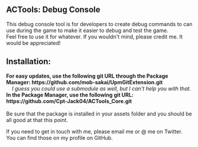 ## ACTools: Debug Console
<p>
    This debug console tool is for developers to create debug commands to can use during the game to make it easier to debug and test the game.
    <br/>
    Feel free to use it for whatever. If you wouldn't mind, please credit me. It would be appreciated!
</p>

## Installation:
<p>
    <b>For easy updates, use the following git URL through the Package Manager: https://github.com/mob-sakai/UpmGitExtension.git</b>
    <br/>
    <i>&nbsp;&nbsp;&nbsp;&nbsp;I guess you could use a submodule as well, but I can't help you with that.</i>
    <br/>
    <b>In the Package Manager, use the following git URL: https://github.com/Cpt-Jack04/ACTools_Core.git</b>
    <br/>
    <br/>
    Be sure that the package is installed in your assets folder and you should be all good at that this point.
</p>

<p>
    If you need to get in touch with me, please email me or @ me on Twitter. You can find those on my profile on GitHub.
</p>
